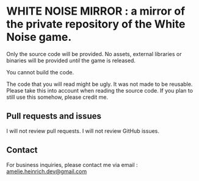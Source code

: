 # WHITE NOISE MIRROR : a mirror of the private repository of the White Noise game.

Only the source code will be provided. No assets, external libraries or binaries will be provided *until* the game is released.

You cannot build the code.

The code that you will read might be ugly. It was not made to be reusable. Please take this into account when reading the source code. If you plan to still use this somehow, please credit me.

## Pull requests and issues

I will not review pull requests. I will not review GitHub issues.

## Contact

For business inquiries, please contact me via email : amelie.heinrich.dev@gmail.com
